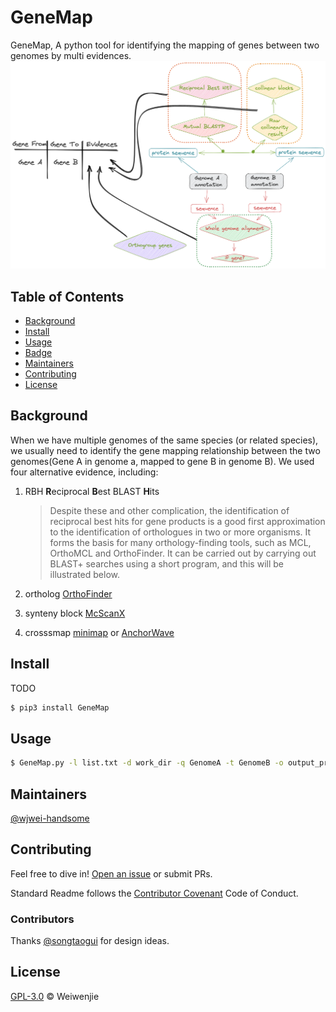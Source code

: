 # GeneMap

GeneMap, A python tool for identifying the mapping of genes between two genomes by multi evidences.
![Flow chart](https://raw.githubusercontent.com/wjwei-handsome/wwjPic/main/img/20220722001234.png)

## Table of Contents

- [Background](#background)
- [Install](#install)
- [Usage](#usage)
- [Badge](#badge)
- [Maintainers](#maintainers)
- [Contributing](#contributing)
- [License](#license)

## Background

When we have multiple genomes of the same species (or related species), we usually need to identify the gene mapping relationship between the two genomes(Gene A in genome a, mapped to gene B in genome B). We used four alternative evidence, including:

1. RBH
   **R**eciprocal **B**est BLAST **H**its

   > Despite these and other complication, the identification of reciprocal best hits for gene products is a good first approximation to the identification of orthologues in two or more organisms. It forms the basis for many orthology-finding tools, such as MCL, OrthoMCL and OrthoFinder. It can be carried out by carrying out BLAST+ searches using a short program, and this will be illustrated below.

2. ortholog
   [OrthoFinder](https://github.com/davidemms/OrthoFinder)
3. synteny block
   [McScanX](<https://github.com/tanghaibao/jcvi/wiki/MCscan-(Python-version)>)
4. crosssmap
   [minimap](https://github.com/lh3/minimap2)
   or
   [AnchorWave](https://github.com/baoxingsong/AnchorWave)

## Install

TODO

```sh
$ pip3 install GeneMap
```

## Usage

```sh
$ GeneMap.py -l list.txt -d work_dir -q GenomeA -t GenomeB -o output_prefix
```

## Maintainers

[@wjwei-handsome](https://github.com/wjwei-handsome)

## Contributing

Feel free to dive in! [Open an issue](https://github.com/wjwei-handsome/GeneMap/issues/new) or submit PRs.

Standard Readme follows the [Contributor Covenant](http://contributor-covenant.org/version/1/3/0/) Code of Conduct.

### Contributors

Thanks [@songtaogui](https://github.com/songtaogui) for design ideas.

## License

[GPL-3.0](LICENSE) © Weiwenjie
